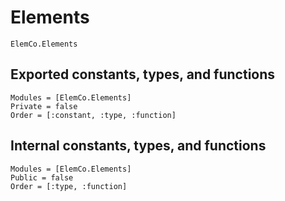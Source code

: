 # Elements

```@docs
ElemCo.Elements
```

## Exported constants, types, and functions

```@autodocs
Modules = [ElemCo.Elements]
Private = false
Order = [:constant, :type, :function]
```

## Internal constants, types, and functions

```@autodocs
Modules = [ElemCo.Elements]
Public = false
Order = [:type, :function]
```
